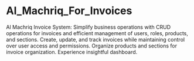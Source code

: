 # Al_Machriq_For_Invoices
Al Machriq Invoice System: Simplify business operations with CRUD operations for invoices and efficient management of users, roles, products, and sections. Create, update, and track invoices   while maintaining control over user access and permissions. Organize products and sections for invoice organization. Experience insightful dashboard.
